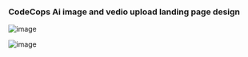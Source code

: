 ### CodeCops Ai image and vedio upload landing page design

![image](https://github.com/krishnanand654/upload-design-front-end/assets/67357131/787d59c4-2515-411f-aa4a-b6fdfc0c5eef)

![image](https://github.com/krishnanand654/upload-design-front-end/assets/67357131/002e2aac-d413-4498-a286-02d72ef016ad)
